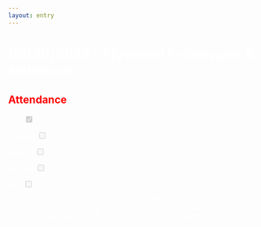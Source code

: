 ```yaml
---
layout: entry
---
```

<h1> <span style="color:white">08/30/2022 - Flywheel Prototypes & Notebook</span> </h1>

<h2 class="attendance"> <span style="color:red"> Attendance</span> </h2>

<p> </p>

<label class="container" style="color:white">Alex
  <input type="checkbox" disabled checked="checked">
  <span class="checkmark"></span>
</label>

<label class="container" style="color:white">Brayden
  <input type="checkbox" disabled xchecked="checked">
  <span class="checkmark"></span>
</label>

<label class="container" style="color:white">Malachi
  <input type="checkbox" disabled xchecked="checked">
  <span class="checkmark"></span>
</label>

<label class="container" style="color:white">Michael
  <input type="checkbox" disabled xchecked="checked">
  <span class="checkmark"></span>
</label>

<label class="container" style="color:white">Five
  <input type="checkbox" disabled xchecked="checked">
  <span class="checkmark"></span>
</label>
<p style="color:white">At Today's meeting we will be beginning prototyping of a single flywheel launcher and a dual flywheel launcher. But before that, Alex will teach the rest of the team how to write in the notebook and make entries using HTML.</p>

<p style="color:white"></p>